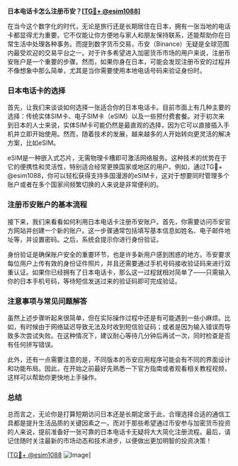 **日本电话卡怎么注册币安？[[TG💪+ @esim1088](https://t.me/s/esim1088)]**

在当今这个数字化的时代，无论是旅行还是长期居住在日本，拥有一张当地的电话卡都显得尤为重要。它不仅能让你方便地与家人和朋友保持联系，还能帮助你在日常生活中处理各种事务。而提到数字货币交易，币安（Binance）无疑是全球范围内最受欢迎的交易平台之一。对于许多希望进入加密货币市场的用户来说，注册币安账户是一个重要的步骤。然而，如果你身在日本，可能会发现注册币安的过程并不像想象中那么简单，尤其是当你需要使用本地电话号码来验证身份时。

### 日本电话卡的选择

首先，让我们来谈谈如何选择一张适合你的日本电话卡。目前市面上有几种主要的选择：传统实体SIM卡、电子SIM卡（eSIM）以及一些预付费套餐。对于初次来到日本的人士来说，实体SIM卡可能仍然是最直观的选择，因为它可以直接插入手机并立即开始使用。然而，随着技术的发展，越来越多的人开始转向更灵活的解决方案，比如eSIM。

eSIM是一种嵌入式芯片，无需物理卡槽即可激活网络服务。这种技术的优势在于它的便携性和灵活性，特别适合经常更换国家或地区的用户。例如，通过TG💪+ @esim1088，你可以轻松获得支持多国漫游的eSIM卡，这对于想要同时管理多个账户或者在多个国家间频繁切换的人来说是非常便利的。

### 注册币安账户的基本流程

接下来，我们来看看如何利用日本电话卡注册币安账户。首先，你需要访问币安官方网站并创建一个新的账户。这一步骤通常包括填写基本信息如姓名、电子邮件地址等，并设置密码。之后，系统会提示你进行身份验证。

身份验证是确保账户安全的重要环节，也是许多新用户感到困惑的地方。币安要求每位用户上传有效的身份证件照片，并且还需要通过手机号码接收验证码来进行双重认证。如果你已经拥有了日本电话卡，那么这一过程就相对简单了——只需输入你的日本手机号码，等待短信发送过来的验证码即可完成验证。

### 注意事项与常见问题解答

虽然上述步骤听起来很简单，但在实际操作过程中还是有可能遇到一些小麻烦。比如，有时候由于网络延迟导致无法及时收到短信验证码；或者是因为输入错误而导致多次尝试失败。在这种情况下，建议耐心等待几分钟后再试一次，同时检查是否有任何拼写错误。

此外，还有一点需要注意的是，不同版本的币安应用程序可能会有不同的界面设计和功能布局。因此，在开始之前最好先熟悉一下官方指南或者观看相关教程视频，这样可以帮助你更快地上手操作。

### 总结

总而言之，无论你是打算短期访问日本还是长期定居于此，合理选择合适的通信工具都是提升生活品质的关键因素之一。而对于那些希望通过币安参与加密货币投资的人来说，提前准备好一张可靠的日本电话卡无疑将大大简化注册流程。最后，请记住随时关注最新的市场动态和技术进步，以便做出更加明智的投资决策！

[[TG💪+ @esim1088](https://t.me/s/esim1088) ![Image](https://i.postimg.cc/4NQfJmqS/Snipaste-2025-05-13-00-14-12.png)]